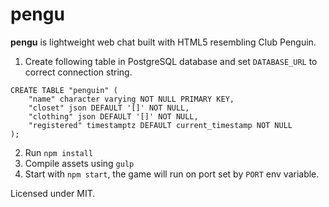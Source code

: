 pengu
=====

**pengu** is lightweight web chat built with HTML5 resembling Club Penguin.

1. Create following table in PostgreSQL database and set `DATABASE_URL` to correct connection string.

```
CREATE TABLE "penguin" (
	"name" character varying NOT NULL PRIMARY KEY,
	"closet" json DEFAULT '[]' NOT NULL,
	"clothing" json DEFAULT '[]' NOT NULL,
	"registered" timestamptz DEFAULT current_timestamp NOT NULL
);
```

2. Run `npm install`
3. Compile assets using `gulp`
4. Start with `npm start`, the game will run on port set by `PORT` env variable.

Licensed under MIT.

